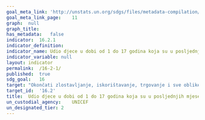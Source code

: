 ```yaml
---	
goal_meta_link:	'http://unstats.un.org/sdgs/files/metadata-compilation/Metadata-Goal-16.pdf'
goal_meta_link_page:	11
graph:	null
graph_title:	
has_metadata:	false
indicator:	16.2.1
indicator_definition:	
indicator_name:	Udio djece u dobi od 1 do 17 godina koja su u posljednjih mjesec dana doživjela bilo kakvu fizičku kaznu i/ili psihološku agresiju od svojih roditelja/skrbnika
indicator_variable:	null
layout:	indicator
permalink:	/16-2-1/
published:	true  
sdg_goal:	16
target:	"Okončati zlostavljanje, iskorištavanje, trgovanje i sve oblike nasilja nad djecom i mučenje djece"
target_id:	'16.2'
title:	Udio djece u dobi od 1 do 17 godina koja su u posljednjih mjesec dana doživjela bilo kakvu fizičku kaznu i/ili psihološku agresiju od svojih roditelja/skrbnika
un_custodial_agency:	UNICEF
un_designated_tier:	2
---	
```

